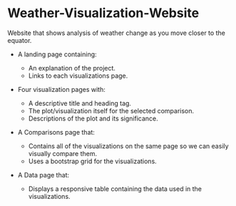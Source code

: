 # Weather-Visualization-Website
Website that shows analysis of weather change as you move closer to the equator.

* A landing page containing:
  * An explanation of the project.
  * Links to each visualizations page.
* Four visualization pages with:
  * A descriptive title and heading tag.
  * The plot/visualization itself for the selected comparison.
  * Descriptions of the plot and its significance.
* A Comparisons page that:
  * Contains all of the visualizations on the same page so we can easily visually compare them.
  * Uses a bootstrap grid for the visualizations.

* A Data page that:
  * Displays a responsive table containing the data used in the visualizations.
